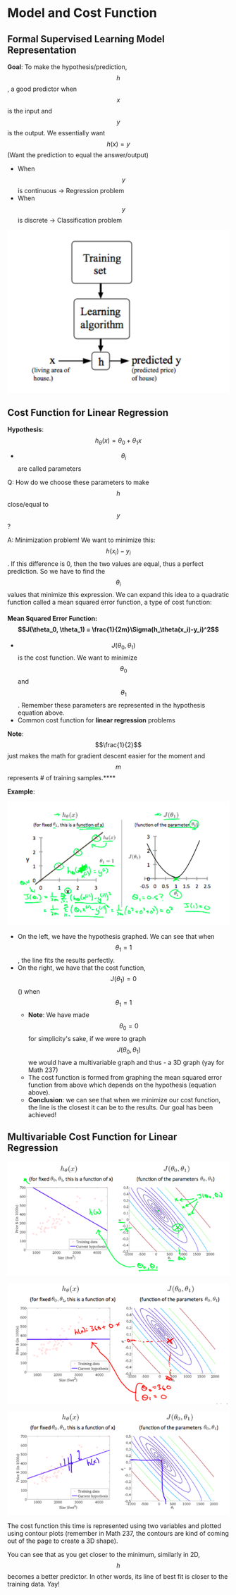 # Model and Cost Function

## Formal Supervised Learning Model Representation

**Goal**: To make the hypothesis/prediction, $$h$$,  a good predictor when $$x$$ is the input and $$y$$ is the output. We essentially want $$h(x)=y$$ (Want the prediction to equal the answer/output)

- When $$y$$ is continuous &rarr; Regression problem
- When $$y$$ is discrete &rarr; Classification problem

![Supervised Learning Process](flow.png)

## Cost Function for Linear Regression

**Hypothesis**: $$h_\theta(x) = \theta_0+\theta_1x$$ 

- $$\theta_i$$ are called parameters

Q: How do we choose these parameters to make $$h$$ close/equal to $$y$$? 

A: Minimization problem! We want to minimize this: $$h(x_i)-y_i$$. If this difference is 0, then the two values are equal, thus a perfect prediction. So we have to find the $$\theta_i$$ values that minimize this expression. We can expand this idea to a quadratic function called a mean squared error function, a type of cost function: 

#### Mean Squared Error Function: $$J(\theta_0, \theta_1) = \frac{1}{2m}\Sigma(h_\theta(x_i)-y_i)^2$$ 

- $$J(\theta_0, \theta_1)$$ is the cost function. We want to minimize $$\theta_0$$ and $$\theta_1$$. Remember these parameters are represented in the hypothesis equation above.
- Common cost function for **linear regression** problems

**Note**: $$\frac{1}{2}$$ just makes the math for gradient descent easier for the moment and $$m$$ represents # of training samples.****

**Example**:

![Minimizing Cost Function Example](cost_function.png)

- On the left, we have the hypothesis graphed. We can see that when $$\theta_1=1$$, the line fits the results perfectly.
- On the right, we have that the cost function, $$J(\theta_1)=0$$ () when $$\theta_1=1$$
  - **Note**: We have made $$\theta_0=0$$ for simplicity's sake, if we were to graph $$J(\theta_0, \theta_1)$$ we would have a multivariable graph and thus - a 3D graph (yay for Math 237)
  - The cost function is formed from graphing the mean squared error function from above which depends on the hypothesis (equation above).
  - **Conclusion**: we can see that when we minimize our cost function, the line is the closest it can be to the results. Our goal has been achieved!

## Multivariable Cost Function for Linear Regression

![](multi_cost_func_bad.png)

![](multi_cost_func_flat.png)

![](multi_cost_func_good.png)

The cost function this time is represented using two variables and plotted using contour plots (remember in Math 237, the contours are kind of coming out of the page to create a 3D shape).

You can see that as you get closer to the minimum, similarly in 2D, $$h$$ becomes a better predictor. In other words, its line of best fit is closer to the training data. Yay! 
